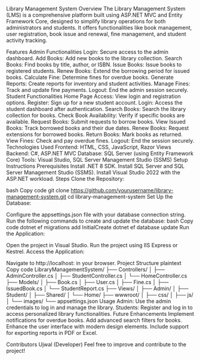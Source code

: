 Library Management System
Overview
The Library Management System (LMS) is a comprehensive platform built using ASP.NET MVC and Entity Framework Core, designed to simplify library operations for both administrators and students. It offers functionalities like book management, user registration, book issue and renewal, fine management, and student activity tracking.

Features
Admin Functionalities
Login: Secure access to the admin dashboard.
Add Books: Add new books to the library collection.
Search Books: Find books by title, author, or ISBN.
Issue Books: Issue books to registered students.
Renew Books: Extend the borrowing period for issued books.
Calculate Fine: Determine fines for overdue books.
Generate Reports: Create reports for inventory and student activities.
Manage Fines: Track and update fine payments.
Logout: End the admin session securely.
Student Functionalities
Home Page Access: View login and registration options.
Register: Sign up for a new student account.
Login: Access the student dashboard after authentication.
Search Books: Search the library collection for books.
Check Book Availability: Verify if specific books are available.
Request Books: Submit requests to borrow books.
View Issued Books: Track borrowed books and their due dates.
Renew Books: Request extensions for borrowed books.
Return Books: Mark books as returned.
View Fines: Check and pay overdue fines.
Logout: End the session securely.
Technologies Used
Frontend: HTML, CSS, JavaScript, Razor Views
Backend: C#, ASP.NET MVC
Database: SQL Server (using Entity Framework Core)
Tools: Visual Studio, SQL Server Management Studio (SSMS)
Setup Instructions
Prerequisites
Install .NET 8 SDK.
Install SQL Server and SQL Server Management Studio (SSMS).
Install Visual Studio 2022 with the ASP.NET workload.
Steps
Clone the Repository:

bash
Copy code
git clone https://github.com/yourusername/library-management-system.git
cd library-management-system
Set Up the Database:

Configure the appsettings.json file with your database connection string.
Run the following commands to create and update the database:
bash
Copy code
dotnet ef migrations add InitialCreate
dotnet ef database update
Run the Application:

Open the project in Visual Studio.
Run the project using IIS Express or Kestrel.
Access the Application:

Navigate to http://localhost:<port> in your browser.
Project Structure
plaintext
Copy code
LibraryManagementSystem/
├── Controllers/
│   ├── AdminController.cs
│   ├── StudentController.cs
│   └── HomeController.cs
├── Models/
│   ├── Book.cs
│   ├── User.cs
│   ├── Fine.cs
│   ├── IssuedBook.cs
│   └── StudentReport.cs
├── Views/
│   ├── Admin/
│   ├── Student/
│   ├── Shared/
│   └── Home/
├── wwwroot/
│   ├── css/
│   ├── js/
│   └── images/
└── appsettings.json
Usage
Admin:
Use the admin credentials to log in and manage the library.
Students:
Register and log in to access personalized library functionalities.
Future Enhancements
Implement notifications for overdue books.
Add advanced search filters for books.
Enhance the user interface with modern design elements.
Include support for exporting reports in PDF or Excel.
 

Contributors
Ujwal (Developer)
Feel free to improve and contribute to the project!
